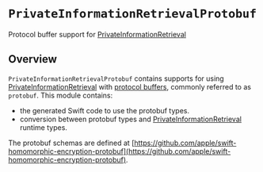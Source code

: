 # ``PrivateInformationRetrievalProtobuf``

Protocol buffer support for [PrivateInformationRetrieval](https://swiftpackageindex.com/apple/swift-homomorphic-encryption/1.0.4/documentation/privateinformationretrieval)

## Overview
`PrivateInformationRetrievalProtobuf` contains supports for using [PrivateInformationRetrieval](https://swiftpackageindex.com/apple/swift-homomorphic-encryption/1.0.4/documentation/privateinformationretrieval) with [protocol buffers](https://protobuf.dev/), commonly referred to as `protobuf`.
This module contains:
* the generated Swift code to use the protobuf types.
* conversion between protobuf types and [PrivateInformationRetrieval](https://swiftpackageindex.com/apple/swift-homomorphic-encryption/1.0.4/documentation/privateinformationretrieval) runtime types.

The protobuf schemas are defined at [https://github.com/apple/swift-homomorphic-encryption-protobuf](https://github.com/apple/swift-homomorphic-encryption-protobuf).
